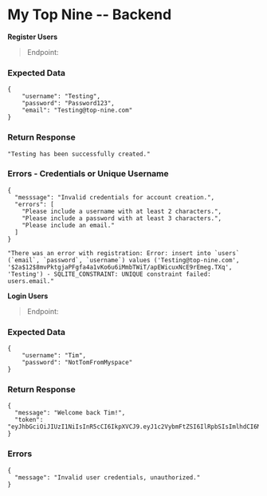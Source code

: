 # My Top Nine -- Backend

**Register Users**

> Endpoint: 

### Expected Data

```
{
	"username": "Testing",
	"password": "Password123",
	"email": "Testing@top-nine.com"
}
```

### Return Response

`"Testing has been successfully created."`

### Errors - Credentials or Unique Username

```
{
  "messsage": "Invalid credentials for account creation.",
  "errors": [
    "Please include a username with at least 2 characters.",
    "Please include a password with at least 3 characters.",
    "Please include an email."
  ]
}
```

```
"There was an error with registration: Error: insert into `users` (`email`, `password`, `username`) values ('Testing@top-nine.com', '$2a$12$8mvPktgjaPFgfa4a1vKo6u6iMmbTWiT/apEWicuxNcE9rEmeg.TXq', 'Testing') - SQLITE_CONSTRAINT: UNIQUE constraint failed: users.email."
```

**Login Users**

> Endpoint: 

### Expected Data

```
{
	"username": "Tim",
	"password": "NotTomFromMyspace"
}
```

### Return Response

```
{
  "message": "Welcome back Tim!",
  "token": "eyJhbGciOiJIUzI1NiIsInR5cCI6IkpXVCJ9.eyJ1c2VybmFtZSI6IlRpbSIsImlhdCI6MTU3NDAyODAyMywiZXhwIjoxNTc0MDU2ODIzfQ.8_bUJXCIE9zD0crWk_W3FaacAceVue3WOEmwi9YqNS0"
}
```

### Errors

```
{
  "message": "Invalid user credentials, unauthorized."
}
```